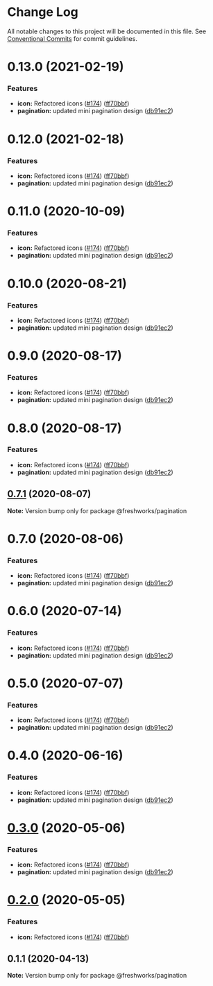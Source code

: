 # Change Log

All notable changes to this project will be documented in this file.
See [Conventional Commits](https://conventionalcommits.org) for commit guidelines.

# 0.13.0 (2021-02-19)


### Features

* **icon:** Refactored icons ([#174](https://github.com/freshdesk/nucleus/issues/174)) ([ff70bbf](https://github.com/freshdesk/nucleus/commit/ff70bbf9c26d7f4c22f7faa40d599e4257c45129))
* **pagination:** updated mini pagination design ([db91ec2](https://github.com/freshdesk/nucleus/commit/db91ec2154faad3f916010a0743ad2a2f5b9c8ee))





# 0.12.0 (2021-02-18)


### Features

* **icon:** Refactored icons ([#174](https://github.com/freshdesk/nucleus/issues/174)) ([ff70bbf](https://github.com/freshdesk/nucleus/commit/ff70bbf9c26d7f4c22f7faa40d599e4257c45129))
* **pagination:** updated mini pagination design ([db91ec2](https://github.com/freshdesk/nucleus/commit/db91ec2154faad3f916010a0743ad2a2f5b9c8ee))





# 0.11.0 (2020-10-09)


### Features

* **icon:** Refactored icons ([#174](https://github.com/freshdesk/nucleus/issues/174)) ([ff70bbf](https://github.com/freshdesk/nucleus/commit/ff70bbf9c26d7f4c22f7faa40d599e4257c45129))
* **pagination:** updated mini pagination design ([db91ec2](https://github.com/freshdesk/nucleus/commit/db91ec2154faad3f916010a0743ad2a2f5b9c8ee))





# 0.10.0 (2020-08-21)


### Features

* **icon:** Refactored icons ([#174](https://github.com/freshdesk/nucleus/issues/174)) ([ff70bbf](https://github.com/freshdesk/nucleus/commit/ff70bbf9c26d7f4c22f7faa40d599e4257c45129))
* **pagination:** updated mini pagination design ([db91ec2](https://github.com/freshdesk/nucleus/commit/db91ec2154faad3f916010a0743ad2a2f5b9c8ee))





# 0.9.0 (2020-08-17)


### Features

* **icon:** Refactored icons ([#174](https://github.com/freshdesk/nucleus/issues/174)) ([ff70bbf](https://github.com/freshdesk/nucleus/commit/ff70bbf9c26d7f4c22f7faa40d599e4257c45129))
* **pagination:** updated mini pagination design ([db91ec2](https://github.com/freshdesk/nucleus/commit/db91ec2154faad3f916010a0743ad2a2f5b9c8ee))





# 0.8.0 (2020-08-17)


### Features

* **icon:** Refactored icons ([#174](https://github.com/freshdesk/nucleus/issues/174)) ([ff70bbf](https://github.com/freshdesk/nucleus/commit/ff70bbf9c26d7f4c22f7faa40d599e4257c45129))
* **pagination:** updated mini pagination design ([db91ec2](https://github.com/freshdesk/nucleus/commit/db91ec2154faad3f916010a0743ad2a2f5b9c8ee))





## [0.7.1](https://github.com/freshdesk/nucleus/compare/@freshworks/pagination@0.7.0...@freshworks/pagination@0.7.1) (2020-08-07)

**Note:** Version bump only for package @freshworks/pagination





# 0.7.0 (2020-08-06)


### Features

* **icon:** Refactored icons ([#174](https://github.com/freshdesk/nucleus/issues/174)) ([ff70bbf](https://github.com/freshdesk/nucleus/commit/ff70bbf9c26d7f4c22f7faa40d599e4257c45129))
* **pagination:** updated mini pagination design ([db91ec2](https://github.com/freshdesk/nucleus/commit/db91ec2154faad3f916010a0743ad2a2f5b9c8ee))





# 0.6.0 (2020-07-14)


### Features

* **icon:** Refactored icons ([#174](https://github.com/freshdesk/nucleus/issues/174)) ([ff70bbf](https://github.com/freshdesk/nucleus/commit/ff70bbf9c26d7f4c22f7faa40d599e4257c45129))
* **pagination:** updated mini pagination design ([db91ec2](https://github.com/freshdesk/nucleus/commit/db91ec2154faad3f916010a0743ad2a2f5b9c8ee))





# 0.5.0 (2020-07-07)


### Features

* **icon:** Refactored icons ([#174](https://github.com/freshdesk/nucleus/issues/174)) ([ff70bbf](https://github.com/freshdesk/nucleus/commit/ff70bbf9c26d7f4c22f7faa40d599e4257c45129))
* **pagination:** updated mini pagination design ([db91ec2](https://github.com/freshdesk/nucleus/commit/db91ec2154faad3f916010a0743ad2a2f5b9c8ee))





# 0.4.0 (2020-06-16)


### Features

* **icon:** Refactored icons ([#174](https://github.com/freshdesk/nucleus/issues/174)) ([ff70bbf](https://github.com/freshdesk/nucleus/commit/ff70bbf9c26d7f4c22f7faa40d599e4257c45129))
* **pagination:** updated mini pagination design ([db91ec2](https://github.com/freshdesk/nucleus/commit/db91ec2154faad3f916010a0743ad2a2f5b9c8ee))





# [0.3.0](https://github.com/freshdesk/nucleus/compare/@freshworks/pagination@0.1.1...@freshworks/pagination@0.3.0) (2020-05-06)


### Features

* **icon:** Refactored icons ([#174](https://github.com/freshdesk/nucleus/issues/174)) ([ff70bbf](https://github.com/freshdesk/nucleus/commit/ff70bbf9c26d7f4c22f7faa40d599e4257c45129))
* **pagination:** updated mini pagination design ([db91ec2](https://github.com/freshdesk/nucleus/commit/db91ec2154faad3f916010a0743ad2a2f5b9c8ee))





# [0.2.0](https://github.com/freshdesk/nucleus/compare/@freshworks/pagination@0.1.1...@freshworks/pagination@0.2.0) (2020-05-05)


### Features

* **icon:** Refactored icons ([#174](https://github.com/freshdesk/nucleus/issues/174)) ([ff70bbf](https://github.com/freshdesk/nucleus/commit/ff70bbf9c26d7f4c22f7faa40d599e4257c45129))





## 0.1.1 (2020-04-13)

**Note:** Version bump only for package @freshworks/pagination
